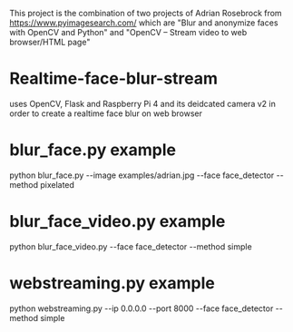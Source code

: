 This project is the combination of two projects of Adrian Rosebrock from https://www.pyimagesearch.com/
which are "Blur and anonymize faces with OpenCV and Python" and "OpenCV – Stream video to web browser/HTML page"

# Realtime-face-blur-stream
uses OpenCV, Flask and Raspberry Pi 4 and its deidcated camera v2 in order to create a realtime face blur on web browser

# blur_face.py example
python blur_face.py --image examples/adrian.jpg --face face_detector --method pixelated

# blur_face_video.py example
python blur_face_video.py --face face_detector --method simple

# webstreaming.py example 
python webstreaming.py --ip 0.0.0.0 --port 8000 --face face_detector --method simple

